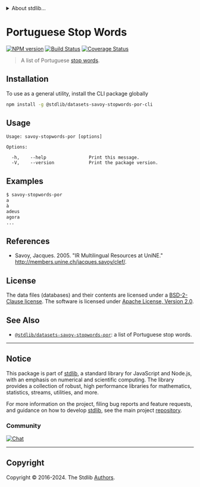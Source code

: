 <!--

@license Apache-2.0

Copyright (c) 2018 The Stdlib Authors.

Licensed under the Apache License, Version 2.0 (the "License");
you may not use this file except in compliance with the License.
You may obtain a copy of the License at

   http://www.apache.org/licenses/LICENSE-2.0

Unless required by applicable law or agreed to in writing, software
distributed under the License is distributed on an "AS IS" BASIS,
WITHOUT WARRANTIES OR CONDITIONS OF ANY KIND, either express or implied.
See the License for the specific language governing permissions and
limitations under the License.

-->


<details>
  <summary>
    About stdlib...
  </summary>
  <p>We believe in a future in which the web is a preferred environment for numerical computation. To help realize this future, we've built stdlib. stdlib is a standard library, with an emphasis on numerical and scientific computation, written in JavaScript (and C) for execution in browsers and in Node.js.</p>
  <p>The library is fully decomposable, being architected in such a way that you can swap out and mix and match APIs and functionality to cater to your exact preferences and use cases.</p>
  <p>When you use stdlib, you can be absolutely certain that you are using the most thorough, rigorous, well-written, studied, documented, tested, measured, and high-quality code out there.</p>
  <p>To join us in bringing numerical computing to the web, get started by checking us out on <a href="https://github.com/stdlib-js/stdlib">GitHub</a>, and please consider <a href="https://opencollective.com/stdlib">financially supporting stdlib</a>. We greatly appreciate your continued support!</p>
</details>

# Portuguese Stop Words

[![NPM version][npm-image]][npm-url] [![Build Status][test-image]][test-url] [![Coverage Status][coverage-image]][coverage-url] <!-- [![dependencies][dependencies-image]][dependencies-url] -->

> A list of Portuguese [stop words][stopwords].

<section class="intro">

</section>

<!-- /.intro -->









<section class="cli">



<section class="installation">

## Installation

To use as a general utility, install the CLI package globally

```bash
npm install -g @stdlib/datasets-savoy-stopwords-por-cli
```

</section>

<!-- CLI usage documentation. -->

<section class="usage">

## Usage

```text
Usage: savoy-stopwords-por [options]

Options:

  -h,    --help                Print this message.
  -V,    --version             Print the package version.
```

</section>

<!-- /.usage -->

<section class="examples">

## Examples

```bash
$ savoy-stopwords-por
a
à
adeus
agora
...
```

</section>

<!-- /.examples -->

</section>

<!-- /.cli -->

<section class="references">

## References

-   Savoy, Jacques. 2005. "IR Multilingual Resources at UniNE." <http://members.unine.ch/jacques.savoy/clef/>.

</section>

<!-- /.references -->

<!-- <license> -->

## License

The data files (databases) and their contents are licensed under a [BSD-2-Clause license][bsd-license]. The software is licensed under [Apache License, Version 2.0][apache-license].

<!-- </license> -->

<!-- Section for related `stdlib` packages. Do not manually edit this section, as it is automatically populated. -->

<section class="related">

## See Also

-   <span class="package-name">[`@stdlib/datasets-savoy-stopwords-por`][@stdlib/datasets-savoy-stopwords-por]</span><span class="delimiter">: </span><span class="description">a list of Portuguese stop words.</span>


</section>

<!-- /.related -->

<!-- Section for all links. Make sure to keep an empty line after the `section` element and another before the `/section` close. -->


<section class="main-repo" >

* * *

## Notice

This package is part of [stdlib][stdlib], a standard library for JavaScript and Node.js, with an emphasis on numerical and scientific computing. The library provides a collection of robust, high performance libraries for mathematics, statistics, streams, utilities, and more.

For more information on the project, filing bug reports and feature requests, and guidance on how to develop [stdlib][stdlib], see the main project [repository][stdlib].

### Community

[![Chat][chat-image]][chat-url]

---

## Copyright

Copyright &copy; 2016-2024. The Stdlib [Authors][stdlib-authors].

</section>

<!-- /.stdlib -->

<!-- Section for all links. Make sure to keep an empty line after the `section` element and another before the `/section` close. -->

<section class="links">

[npm-image]: http://img.shields.io/npm/v/@stdlib/datasets-savoy-stopwords-por-cli.svg
[npm-url]: https://npmjs.org/package/@stdlib/datasets-savoy-stopwords-por-cli

[test-image]: https://github.com/stdlib-js/datasets-savoy-stopwords-por@v0.2.1/actions/workflows/test.yml/badge.svg?branch=v0.2.1
[test-url]: https://github.com/stdlib-js/datasets-savoy-stopwords-por@v0.2.1/actions/workflows/test.yml?query=branch:v0.2.1

[coverage-image]: https://img.shields.io/codecov/c/github/stdlib-js/datasets-savoy-stopwords-por@v0.2.1/main.svg
[coverage-url]: https://codecov.io/github/stdlib-js/datasets-savoy-stopwords-por@v0.2.1?branch=main

<!--

[dependencies-image]: https://img.shields.io/david/stdlib-js/datasets-savoy-stopwords-por@v0.2.1.svg
[dependencies-url]: https://david-dm.org/stdlib-js/datasets-savoy-stopwords-por@v0.2.1/main

-->

[chat-image]: https://img.shields.io/gitter/room/stdlib-js/stdlib.svg
[chat-url]: https://app.gitter.im/#/room/#stdlib-js_stdlib:gitter.im

[stdlib]: https://github.com/stdlib-js/stdlib

[stdlib-authors]: https://github.com/stdlib-js/stdlib/graphs/contributors

[cli-section]: https://github.com/stdlib-js/datasets-savoy-stopwords-por@v0.2.1#cli
[cli-url]: https://github.com/stdlib-js/datasets-savoy-stopwords-por@v0.2.1/tree/cli
[@stdlib/datasets-savoy-stopwords-por]: https://github.com/stdlib-js/datasets-savoy-stopwords-por@v0.2.1/tree/main

[umd]: https://github.com/umdjs/umd
[es-module]: https://developer.mozilla.org/en-US/docs/Web/JavaScript/Guide/Modules

[deno-url]: https://github.com/stdlib-js/datasets-savoy-stopwords-por@v0.2.1/tree/deno
[deno-readme]: https://github.com/stdlib-js/datasets-savoy-stopwords-por@v0.2.1/blob/deno/README.md
[umd-url]: https://github.com/stdlib-js/datasets-savoy-stopwords-por@v0.2.1/tree/umd
[umd-readme]: https://github.com/stdlib-js/datasets-savoy-stopwords-por@v0.2.1/blob/umd/README.md
[esm-url]: https://github.com/stdlib-js/datasets-savoy-stopwords-por@v0.2.1/tree/esm
[esm-readme]: https://github.com/stdlib-js/datasets-savoy-stopwords-por@v0.2.1/blob/esm/README.md
[branches-url]: https://github.com/stdlib-js/datasets-savoy-stopwords-por@v0.2.1/blob/main/branches.md

[stopwords]: https://en.wikipedia.org/wiki/Stop_words

[bsd-license]: https://opensource.org/licenses/bsd-license.html

[apache-license]: https://www.apache.org/licenses/LICENSE-2.0

</section>

<!-- /.links -->

